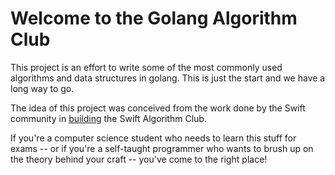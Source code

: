 # Welcome to the Golang Algorithm Club

This project is an effort to write some of the most commonly used algorithms and data structures in golang. This is just the start and we have a long way to go. 

The idea of this project was conceived from the work done by the Swift community in [building](https://github.com/raywenderlich/swift-algorithm-club) the Swift Algorithm Club. 

If you're a computer science student who needs to learn this stuff for exams -- or if you're a self-taught programmer who wants to brush up on the theory behind your craft -- you've come to the right place!
